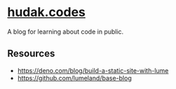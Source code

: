 # [hudak.codes](https://hudak.codes)

A blog for learning about code in public.

## Resources

* https://deno.com/blog/build-a-static-site-with-lume
* https://github.com/lumeland/base-blog
